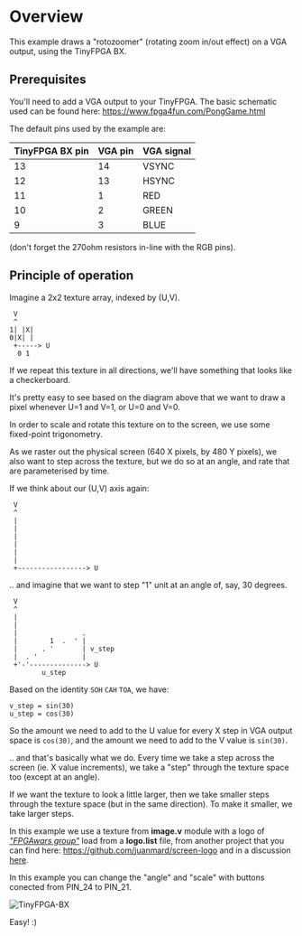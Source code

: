 # Overview

This example draws a "rotozoomer" (rotating zoom in/out effect) on a VGA output, using the TinyFPGA BX.

## Prerequisites

You'll need to add a VGA output to your TinyFPGA.  The basic schematic used
can be found here: https://www.fpga4fun.com/PongGame.html

The default pins used by the example are:

| TinyFPGA BX pin | VGA pin | VGA signal |
|-----------------|---------|------------|
| 13 | 14 | VSYNC |
| 12 | 13 | HSYNC |
| 11 | 1 | RED |
| 10 | 2 | GREEN |
| 9 | 3 | BLUE |

(don't forget the 270ohm resistors in-line with the RGB pins).

## Principle of operation

Imagine a 2x2 texture array, indexed by (U,V).

```
 V
 ^
1| |X|
0|X| |
 +-----> U
  0 1
```

If we repeat this texture in all directions, we'll have something
that looks like a checkerboard.

It's pretty easy to see based on the diagram above that we want to draw a pixel whenever U=1 and V=1, or U=0 and V=0.

In order to scale and rotate this texture on to the screen, we
use some fixed-point trigonometry.

As we raster out the physical screen (640 X pixels, by 480 Y pixels), we also want to step across the texture, but we do so at an angle, and rate that are parameterised by time.

If we think about our (U,V) axis again:

```
 V
 ^
 |
 |
 |
 |
 |
 |
 +-----------------> U
```

.. and imagine that we want to step "1" unit at an angle of, say, 30 degrees.

```
 V
 ^
 |           
 |        
 |                .       
 |        1  .  ' |      
 |      . '       | v_step
 |  . '           |
 +'-'--------------> U
        u_step

```     

Based on the identity `SOH` `CAH` `TOA`, we have:

```
v_step = sin(30)
u_step = cos(30)
```

So the amount we need to add to the U value for every X step in VGA output space is `cos(30)`, and the amount we need to add to the V value is `sin(30)`.

.. and that's basically what we do.  Every time we take a step across the screen (ie. X value increments), we take a "step" through the texture space too (except at an angle).

If we want the texture to look a little larger, then we take smaller steps through the texture space (but in the same direction).  To make it smaller, we take larger steps.

In this example we use a texture from **image.v** module with a logo of [_"FPGAwars group"_](https://groups.google.com/d/forum/fpga-wars-explorando-el-lado-libre) load from a **logo.list** file, from another project that you can find here: https://github.com/juanmard/screen-logo and in a discussion [here](https://groups.google.com/d/topic/fpga-wars-explorando-el-lado-libre/BvualDM5XCk/discussion).

In this example you can change the "angle" and "scale" with buttons conected from PIN_24 to PIN_21.

![TinyFPGA-BX](https://raw.githubusercontent.com/juanmard/master/examples/rotozoomer4/doc/TinyFPGA-BX.jpg)

Easy! :)
